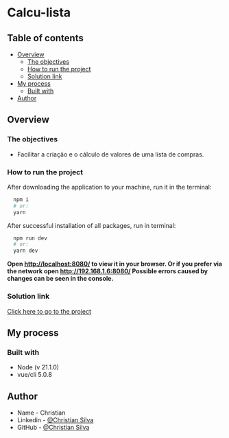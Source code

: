 # Calcu-lista

## Table of contents

- [Overview](#overview)
  - [The objectives](#the-objectives)
  - [How to run the project](#how-to-run-the-project)
  - [Solution link](#solution-link)
- [My process](#my-process)
  - [Built with](#built-with)
- [Author](#author)

## Overview

### The objectives

- Facilitar a criação e o cálculo de valores de uma lista de compras.

### How to run the project
  After downloading the application to your machine, run it in the terminal:
  ```bash
    npm i 
    # or:
    yarn
  ```

  After successful installation of all packages, run in terminal:
  ```bash
    npm run dev 
    # or:
    yarn dev
  ```

  **Open [http://localhost:8080/](http://localhost:8080/) to view it in your browser. Or if you prefer via the network open http://192.168.1.6:8080/ Possible errors caused by changes can be seen in the console.**

### Solution link

[Click here to go to the project](https://calcu-lista.netlify.app/)

## My process

### Built with

- Node (v 21.1.0)
- vue/cli 5.0.8

## Author

- Name - Christian
- Linkedin - [@Christian Silva]( https://www.linkedin.com/in/christian-silva-83172621a)
- GitHub - [@Christian Silva](https://github.com/Christian-M-Silva)
